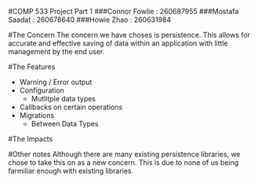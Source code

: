 #COMP 533 Project Part 1
###Connor Fowlie : 260687955
###Mostafa Saadat : 260678640
###Howie Zhao : 260631984

#The Concern
The concern we have choses is persistence. This allows for accurate and effective saving of data within an application with little management by the end user.

#The Features
- Warning / Error output
- Configuration
	- Mutlitple data types
- Callbacks on certain operations
- Migrations
	- Between Data Types

#The Impacts

#Other notes
Although there are many existing persistence libraries, we chose to take this on as a new concern. This is due to none of us being farmiliar enough with existing libraries.